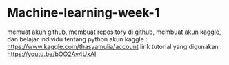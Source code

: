 # Machine-learning-week-1
memuat akun github, membuat repository di github, membuat akun kaggle, dan belajar individu tentang python
akun kaggle : https://www.kaggle.com/thasyamulia/account
link tutorial yang digunakan : https://youtu.be/bOO2Av4UxAI 
